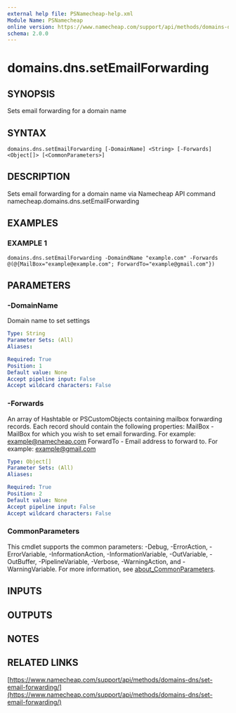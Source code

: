 ```yaml
---
external help file: PSNamecheap-help.xml
Module Name: PSNamecheap
online version: https://www.namecheap.com/support/api/methods/domains-dns/set-email-forwarding/
schema: 2.0.0
---
```


# domains.dns.setEmailForwarding

## SYNOPSIS
Sets email forwarding for a domain name

## SYNTAX

```
domains.dns.setEmailForwarding [-DomainName] <String> [-Forwards] <Object[]> [<CommonParameters>]
```

## DESCRIPTION
Sets email forwarding for a domain name via Namecheap API command namecheap.domains.dns.setEmailForwarding

## EXAMPLES

### EXAMPLE 1
```
domains.dns.setEmailForwarding -DomaindName "example.com" -Forwards @(@{MailBox="example@example.com"; ForwardTo="example@gmail.com"})
```

## PARAMETERS

### -DomainName
Domain name to set settings

```yaml
Type: String
Parameter Sets: (All)
Aliases:

Required: True
Position: 1
Default value: None
Accept pipeline input: False
Accept wildcard characters: False
```

### -Forwards
An array of Hashtable or PSCustomObjects containing mailbox forwarding records. 
Each record should contain the following properties:
MailBox - MailBox for which you wish to set email forwarding.
For example: example@namecheap.com
ForwardTo - Email address to forward to.
For example: example@gmail.com

```yaml
Type: Object[]
Parameter Sets: (All)
Aliases:

Required: True
Position: 2
Default value: None
Accept pipeline input: False
Accept wildcard characters: False
```

### CommonParameters
This cmdlet supports the common parameters: -Debug, -ErrorAction, -ErrorVariable, -InformationAction, -InformationVariable, -OutVariable, -OutBuffer, -PipelineVariable, -Verbose, -WarningAction, and -WarningVariable. For more information, see [about_CommonParameters](http://go.microsoft.com/fwlink/?LinkID=113216).

## INPUTS

## OUTPUTS

## NOTES

## RELATED LINKS

[https://www.namecheap.com/support/api/methods/domains-dns/set-email-forwarding/](https://www.namecheap.com/support/api/methods/domains-dns/set-email-forwarding/)

